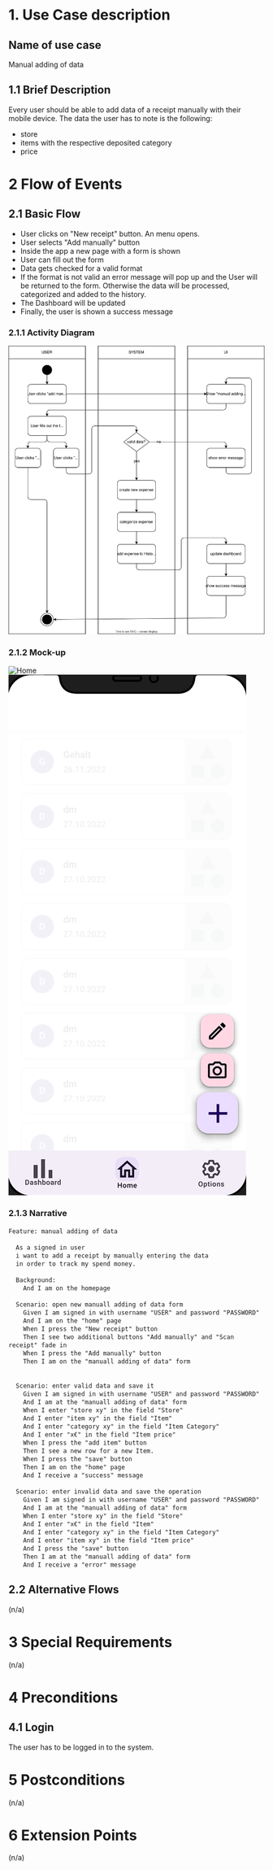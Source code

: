 # 1. Use Case description

## Name of use case

Manual adding of data

## 1.1 Brief Description

Every user should be able to add data of a receipt manually with their mobile device. The data the
user has to note is the following:

- store
- items with the respective deposited category
- price

# 2 Flow of Events

## 2.1 Basic Flow

- User clicks on "New receipt" button. An menu opens.
- User selects "Add manually" button
- Inside the app a new page with a form is shown
- User can fill out the form
- Data gets checked for a valid format
- If the format is not valid an error message will pop up and the User will be returned to the form.
  Otherwise the data will be processed, categorized and added to the history.
- The Dashboard will be updated
- Finally, the user is shown a success message

### 2.1.1 Activity Diagram

![Manual adding of data Activity Diagram](./manual_adding_act_diagram.drawio.svg)

### 2.1.2 Mock-up

![Home](./start.png)
![Add receipt Button clicked](./add_button_clicked.png)


### 2.1.3 Narrative

```gherkin
Feature: manual adding of data

  As a signed in user
  i want to add a receipt by manually entering the data
  in order to track my spend money.

  Background:
    And I am on the homepage

  Scenario: open new manuall adding of data form
    Given I am signed in with username "USER" and password "PASSWORD"
    And I am on the "home" page
    When I press the "New receipt" button
    Then I see two additional buttons "Add manually" and "Scan receipt" fade in
    When I press the "Add manually" button
    Then I am on the "manuall adding of data" form
    

  Scenario: enter valid data and save it
    Given I am signed in with username "USER" and password "PASSWORD"
    And I am at the "manuall adding of data" form
    When I enter "store xy" in the field "Store"
    And I enter "item xy" in the field "Item"
    And I enter "category xy" in the field "Item Category"
    And I enter "x€" in the field "Item price"
    When I press the "add item" button
    Then I see a new row for a new Item.
    When I press the "save" button
    Then I am on the "home" page
    And I receive a "success" message

  Scenario: enter invalid data and save the operation
    Given I am signed in with username "USER" and password "PASSWORD"
    And I am at the "manuall adding of data" form
    When I enter "store xy" in the field "Store"
    And I enter "x€" in the field "Item"
    And I enter "category xy" in the field "Item Category"
    And I enter "item xy" in the field "Item price"
    And I press the "save" button
    Then I am at the "manuall adding of data" form
    And I receive a "error" message
```

## 2.2 Alternative Flows

(n/a)

# 3 Special Requirements

(n/a)

# 4 Preconditions

## 4.1 Login

The user has to be logged in to the system.

# 5 Postconditions

(n/a)

# 6 Extension Points

(n/a)
